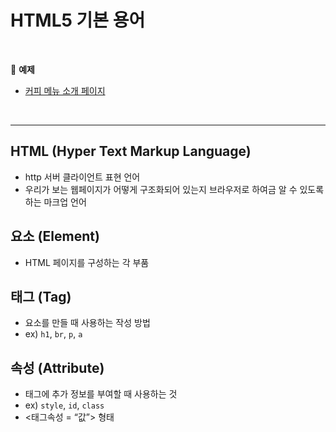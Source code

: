 # HTML5 기본 용어

<br>

:milky_way: **예제**
- [커피 메뉴 소개 페이지](./test)

<br>

---

## HTML (Hyper Text Markup Language)

- http 서버 클라이언트 표현 언어
- 우리가 보는 웹페이지가 어떻게 구조화되어 있는지 브라우저로 하여금 알 수 있도록 하는 마크업 언어

## 요소 (Element)

- HTML 페이지를 구성하는 각 부품

## 태그 (Tag)

- 요소를 만들 때 사용하는 작성 방법
- ex) `h1`, `br`, `p`, `a`

## 속성 (Attribute)

- 태그에 추가 정보를 부여할 때 사용하는 것
- ex) `style`, `id`, `class`
- <태그속성 = “값”> 형태